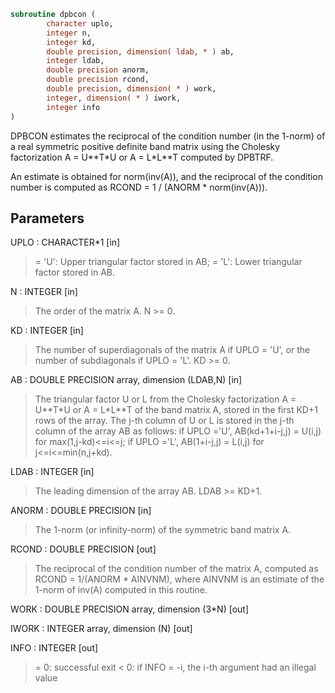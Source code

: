 ```fortran
subroutine dpbcon (
        character uplo,
        integer n,
        integer kd,
        double precision, dimension( ldab, * ) ab,
        integer ldab,
        double precision anorm,
        double precision rcond,
        double precision, dimension( * ) work,
        integer, dimension( * ) iwork,
        integer info
)
```

DPBCON estimates the reciprocal of the condition number (in the
1-norm) of a real symmetric positive definite band matrix using the
Cholesky factorization A = U\*\*T\*U or A = L\*L\*\*T computed by DPBTRF.

An estimate is obtained for norm(inv(A)), and the reciprocal of the
condition number is computed as RCOND = 1 / (ANORM \* norm(inv(A))).

## Parameters
UPLO : CHARACTER\*1 [in]
> = 'U':  Upper triangular factor stored in AB;
> = 'L':  Lower triangular factor stored in AB.

N : INTEGER [in]
> The order of the matrix A.  N >= 0.

KD : INTEGER [in]
> The number of superdiagonals of the matrix A if UPLO = 'U',
> or the number of subdiagonals if UPLO = 'L'.  KD >= 0.

AB : DOUBLE PRECISION array, dimension (LDAB,N) [in]
> The triangular factor U or L from the Cholesky factorization
> A = U\*\*T\*U or A = L\*L\*\*T of the band matrix A, stored in the
> first KD+1 rows of the array.  The j-th column of U or L is
> stored in the j-th column of the array AB as follows:
> if UPLO ='U', AB(kd+1+i-j,j) = U(i,j) for max(1,j-kd)<=i<=j;
> if UPLO ='L', AB(1+i-j,j)    = L(i,j) for j<=i<=min(n,j+kd).

LDAB : INTEGER [in]
> The leading dimension of the array AB.  LDAB >= KD+1.

ANORM : DOUBLE PRECISION [in]
> The 1-norm (or infinity-norm) of the symmetric band matrix A.

RCOND : DOUBLE PRECISION [out]
> The reciprocal of the condition number of the matrix A,
> computed as RCOND = 1/(ANORM \* AINVNM), where AINVNM is an
> estimate of the 1-norm of inv(A) computed in this routine.

WORK : DOUBLE PRECISION array, dimension (3\*N) [out]

IWORK : INTEGER array, dimension (N) [out]

INFO : INTEGER [out]
> = 0:  successful exit
> < 0:  if INFO = -i, the i-th argument had an illegal value
